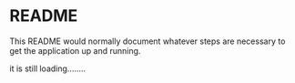 # README

This README would normally document whatever steps are necessary to get the
application up and running.

it is still loading........
